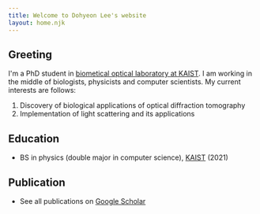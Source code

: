 ```yaml
---
title: Welcome to Dohyeon Lee's website
layout: home.njk
---
```


## Greeting

I'm a PhD student in [biometical optical laboratory at KAIST](https://bmokaist.wordpress.com/). I am working in the middle of biologists, physicists and computer scientists. My current interests are follows:

1. Discovery of biological applications of optical diffraction tomography
2. Implementation of light scattering and its applications

## Education

- BS in physics (double major in computer science), [KAIST](https://www.kaist.ac.kr/en/) (2021)

## Publication

- See all publications on [Google Scholar](https://scholar.google.com/citations?user=5OUiLvcAAAAJ&hl=ko)
